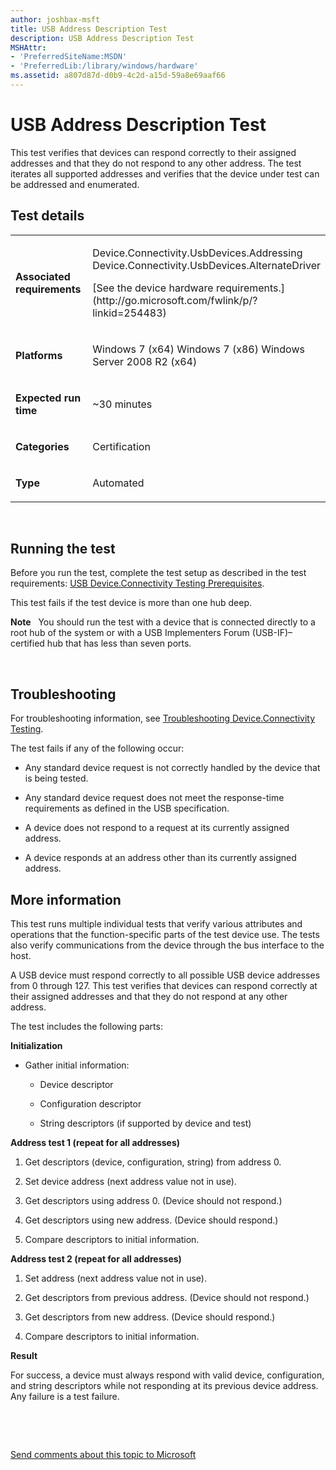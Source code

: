 ```yaml
---
author: joshbax-msft
title: USB Address Description Test
description: USB Address Description Test
MSHAttr:
- 'PreferredSiteName:MSDN'
- 'PreferredLib:/library/windows/hardware'
ms.assetid: a807d87d-d0b9-4c2d-a15d-59a8e69aaf66
---
```


# USB Address Description Test


This test verifies that devices can respond correctly to their assigned addresses and that they do not respond to any other address. The test iterates all supported addresses and verifies that the device under test can be addressed and enumerated.

## Test details


<table>
<colgroup>
<col width="50%" />
<col width="50%" />
</colgroup>
<tbody>
<tr class="odd">
<td><p><strong>Associated requirements</strong></p></td>
<td><p>Device.Connectivity.UsbDevices.Addressing Device.Connectivity.UsbDevices.AlternateDriver</p>
<p>[See the device hardware requirements.](http://go.microsoft.com/fwlink/p/?linkid=254483)</p></td>
</tr>
<tr class="even">
<td><p><strong>Platforms</strong></p></td>
<td><p>Windows 7 (x64) Windows 7 (x86) Windows Server 2008 R2 (x64)</p></td>
</tr>
<tr class="odd">
<td><p><strong>Expected run time</strong></p></td>
<td><p>~30 minutes</p></td>
</tr>
<tr class="even">
<td><p><strong>Categories</strong></p></td>
<td><p>Certification</p></td>
</tr>
<tr class="odd">
<td><p><strong>Type</strong></p></td>
<td><p>Automated</p></td>
</tr>
</tbody>
</table>

 

## Running the test


Before you run the test, complete the test setup as described in the test requirements: [USB Device.Connectivity Testing Prerequisites](usb-deviceconnectivity-testing-prerequisites.md).

This test fails if the test device is more than one hub deep.

**Note**  
You should run the test with a device that is connected directly to a root hub of the system or with a USB Implementers Forum (USB-IF)–certified hub that has less than seven ports.

 

## Troubleshooting


For troubleshooting information, see [Troubleshooting Device.Connectivity Testing](troubleshooting-deviceconnectivity-testing.md).

The test fails if any of the following occur:

-   Any standard device request is not correctly handled by the device that is being tested.

-   Any standard device request does not meet the response-time requirements as defined in the USB specification.

-   A device does not respond to a request at its currently assigned address.

-   A device responds at an address other than its currently assigned address.

## More information


This test runs multiple individual tests that verify various attributes and operations that the function-specific parts of the test device use. The tests also verify communications from the device through the bus interface to the host.

A USB device must respond correctly to all possible USB device addresses from 0 through 127. This test verifies that devices can respond correctly at their assigned addresses and that they do not respond at any other address.

The test includes the following parts:

**Initialization**

-   Gather initial information:

    -   Device descriptor

    -   Configuration descriptor

    -   String descriptors (if supported by device and test)

**Address test 1 (repeat for all addresses)**

1.  Get descriptors (device, configuration, string) from address 0.

2.  Set device address (next address value not in use).

3.  Get descriptors using address 0. (Device should not respond.)

4.  Get descriptors using new address. (Device should respond.)

5.  Compare descriptors to initial information.

**Address test 2 (repeat for all addresses)**

1.  Set address (next address value not in use).

2.  Get descriptors from previous address. (Device should not respond.)

3.  Get descriptors from new address. (Device should respond.)

4.  Compare descriptors to initial information.

**Result**

For success, a device must always respond with valid device, configuration, and string descriptors while not responding at its previous device address. Any failure is a test failure.

 

 

[Send comments about this topic to Microsoft](mailto:wsddocfb@microsoft.com?subject=Documentation%20feedback%20%5Bp_hck\p_hck%5D:%20USB%20Address%20Description%20Test%20%20RELEASE:%20%284/27/2016%29&body=%0A%0APRIVACY%20STATEMENT%0A%0AWe%20use%20your%20feedback%20to%20improve%20the%20documentation.%20We%20don't%20use%20your%20email%20address%20for%20any%20other%20purpose,%20and%20we'll%20remove%20your%20email%20address%20from%20our%20system%20after%20the%20issue%20that%20you're%20reporting%20is%20fixed.%20While%20we're%20working%20to%20fix%20this%20issue,%20we%20might%20send%20you%20an%20email%20message%20to%20ask%20for%20more%20info.%20Later,%20we%20might%20also%20send%20you%20an%20email%20message%20to%20let%20you%20know%20that%20we've%20addressed%20your%20feedback.%0A%0AFor%20more%20info%20about%20Microsoft's%20privacy%20policy,%20see%20http://privacy.microsoft.com/default.aspx. "Send comments about this topic to Microsoft")




